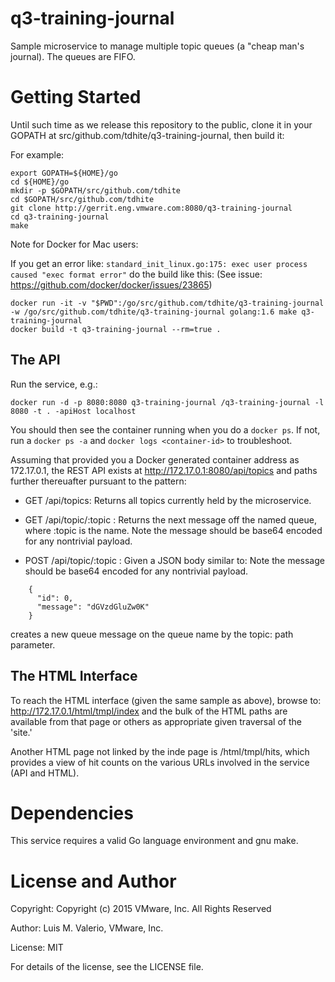 # q3-training-journal
Sample microservice to manage multiple topic queues (a "cheap man's journal).
The queues are FIFO.

# Getting Started
Until such time as we release this repository to the public, clone it in
your GOPATH at src/github.com/tdhite/q3-training-journal, then build it:

For example:

    export GOPATH=${HOME}/go
    cd ${HOME}/go
    mkdir -p $GOPATH/src/github.com/tdhite
    cd $GOPATH/src/github.com/tdhite
    git clone http://gerrit.eng.vmware.com:8080/q3-training-journal
    cd q3-training-journal
    make

Note for Docker for Mac users:

If you get an error like: `standard_init_linux.go:175: exec user process caused "exec format error"` do the build like this:
(See issue: https://github.com/docker/docker/issues/23865)

    docker run -it -v "$PWD":/go/src/github.com/tdhite/q3-training-journal -w /go/src/github.com/tdhite/q3-training-journal golang:1.6 make q3-training-journal
    docker build -t q3-training-journal --rm=true .

## The API
Run the service, e.g.:

    docker run -d -p 8080:8080 q3-training-journal /q3-training-journal -l 8080 -t . -apiHost localhost

You should then see the container running when you do a ```docker ps```.  If not, run a ```docker ps -a``` and ```docker logs <container-id>``` to troubleshoot.

Assuming that provided you a Docker generated container address as
172.17.0.1, the REST API exists at http://172.17.0.1:8080/api/topics and paths
further thereuafter pursuant to the pattern:

- GET /api/topics:
Returns all topics currently held by the microservice.

- GET /api/topic/:topic :
Returns the next message off the named queue, where :topic is the name.
Note the message should be base64 encoded for any nontrivial payload.

- POST /api/topic/:topic :
Given a JSON body similar to:
Note the message should be base64 encoded for any nontrivial payload.

```
    {
      "id": 0,
      "message": "dGVzdGluZw0K"
    }
```

creates a new queue message on the queue name by the topic: path parameter.

## The HTML Interface
To reach the HTML interface (given the same sample as above), browse to:
http://172.17.0.1/html/tmpl/index and the bulk  of the HTML paths are
available from that page or others as appropriate given traversal of the 'site.'

Another HTML page not linked by the inde page is /html/tmpl/hits, which provides
a view of hit counts on the various URLs involved in the service (API and HTML).

# Dependencies
This service requires a valid Go language environment and gnu make.

# License and Author
Copyright: Copyright (c) 2015 VMware, Inc. All Rights Reserved

Author: Luis M. Valerio, VMware, Inc.

License: MIT

For details of the license, see the LICENSE file.
